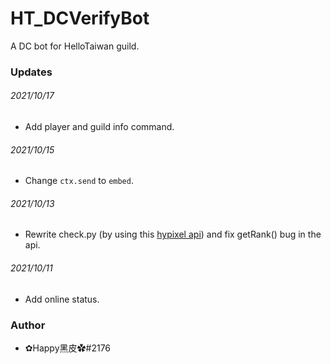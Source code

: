 # HT_DCVerifyBot
A DC bot for HelloTaiwan guild.

### Updates
###### 2021/10/17
- Add player and guild info command.
###### 2021/10/15
- Change ```ctx.send``` to ```embed```.
###### 2021/10/13
- Rewrite check.py (by using this [hypixel api](https://github.com/Snuggle/hypixel.py)) and fix getRank() bug in the api.
###### 2021/10/11
- Add online status.

### Author
- ✿Happy黑皮✿#2176
